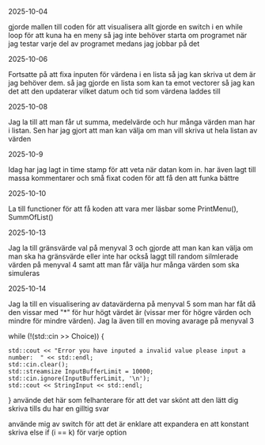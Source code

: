 2025-10-04

gjorde mallen till coden för att visualisera allt gjorde en switch i en while loop för att kuna ha en meny så jag inte behöver starta om programet när jag testar varje del av programet medans jag jobbar på det

2025-10-06

Fortsatte på att fixa inputen för värdena i en lista så jag kan skriva ut dem är jag behöver dem. så jag gjorde en lista som kan ta emot vectorer så jag kan det att den updaterar vilket datum och tid som värdena laddes till

2025-10-08

Jag la till att man får ut  summa, medelvärde och hur många värden man har i listan. Sen har jag gjort att man kan välja om man vill skriva ut hela listan av värden

2025-10-9

Idag har jag lagt in time stamp för att veta när datan kom in. har även lagt till massa kommentarer och små fixat coden för att få den att funka bättre

2025-10-10

La till functioner för att få koden att vara mer läsbar some PrintMenu(), SummOfList()

2025-10-13

Jag la till gränsvärde val på menyval 3 och gjorde att man kan kan välja om man ska ha gränsvärde eller inte har också laggt till random silmlerade värden på menyval 4 samt att man får välja hur många värden som ska simuleras

2025-10-14

Jag la till en visualisering av datavärderna på menyval 5 som man har fåt då den vissar med "*" för hur högt värdet är (vissar mer för högre värden och mindre för mindre värden). Jag la även till en moving avarage på menyval 3

while (!(std::cin >> Choice))
{

    std::cout << "Error you have inputed a invalid value please input a number:  " << std::endl;
    std::cin.clear();
    std::streamsize InputBufferLimit = 10000;
    std::cin.ignore(InputBufferLimit, '\n');
    std::cout << StringInput << std::endl;

}
använde det här som felhanterare för att det var skönt att den lätt dig skriva tills du har en gilltig svar


använde mig av switch för att det är enklare att expandera en att konstant skriva else if (i == k) för varje option



